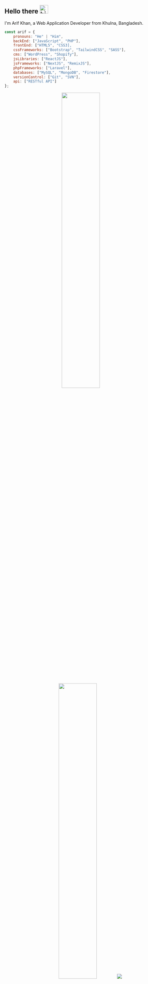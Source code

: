 ## Hello there <img src="https://user-images.githubusercontent.com/1303154/88677602-1635ba80-d120-11ea-84d8-d263ba5fc3c0.gif" width="28px" alt="hi">

I'm Arif Khan, a Web Application Developer from Khulna, Bangladesh.

```javascript
const arif = {
    pronouns: "He" | "Him",
    backEnd: ["JavaScript", "PHP"],
    frontEnd: ["HTML5", "CSS3],
    cssFrameworks: ["Bootstrap", "TailwindCSS", "SASS"],
    cms: ["WordPress", "Shopify"],
    jsLibraries: ["ReactJS"],
    jsFrameworks: ["NextJS", "RemixJS"],
    phpFrameworks: ["Laravel"],
    databases: ["MySQL", "MongoDB", "Firestore"],
    versionControl: ["Git", "SVN"],
    api: ["RESTful API"]
};
```

<p align="center">
  <img height="50%" width="auto" src="https://github-readme-stats.vercel.app/api?username=arifix&show_icons=true&count_private=true&theme=dark&hide_border=true">
  <img height="50%" width="auto" src="https://github-readme-stats.vercel.app/api/top-langs/?username=arifix&layout=compact&hide_border=true&theme=dark">
  <img src="https://github-readme-streak-stats.herokuapp.com?user=arifix&theme=vdark&hide_border=true">
  <br>
  <br>
  <a href="https://www.buymeacoffee.com/arifix"> <img align="center" src="https://cdn.buymeacoffee.com/buttons/v2/default-blue.png" height="50" width="210" alt="Arif Khan" /></a>
</p>

